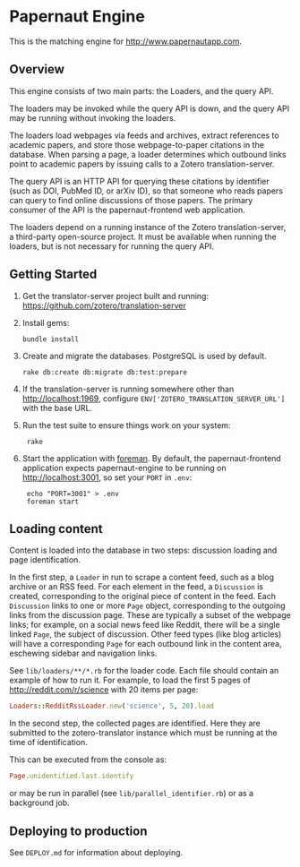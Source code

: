 Papernaut Engine
================

This is the matching engine for <http://www.papernautapp.com>.

Overview
--------

This engine consists of two main parts: the Loaders, and the query API.

The loaders may be invoked while the query API is down, and the query API may
be running without invoking the loaders.

The loaders load webpages via feeds and archives, extract references to
academic papers, and store those webpage-to-paper citations in the database.
When parsing a page, a loader determines which outbound links point to academic
papers by issuing calls to a Zotero translation-server.

The query API is an HTTP API for querying these citations by identifier (such
as DOI, PubMed ID, or arXiv ID), so that someone who reads papers can query to
find online discussions of those papers.  The primary consumer of the API is
the papernaut-frontend web application.

The loaders depend on a running instance of the Zotero translation-server, a
third-party open-source project.  It must be available when running the
loaders, but is not necessary for running the query API.

Getting Started
---------------

1.  Get the translator-server project built and running: <https://github.com/zotero/translation-server>

2.  Install gems:

        bundle install

3.  Create and migrate the databases.  PostgreSQL is used by default.

        rake db:create db:migrate db:test:prepare

4.  If the translation-server is running somewhere other than
    <http://localhost:1969>, configure `ENV['ZOTERO_TRANSLATION_SERVER_URL']`
    with the base URL.

5. Run the test suite to ensure things work on your system:

        rake

6. Start the application with [foreman](https://rubygems.org/gems/foreman).
   By default, the papernaut-frontend application expects papernaut-engine
   to be running on <http://localhost:3001>, so set your `PORT` in `.env`:

        echo "PORT=3001" > .env
        foreman start


Loading content
---------------

Content is loaded into the database in two steps: discussion loading and page
identification.

In the first step, a `Loader` in run to scrape a content feed, such as a blog
archive or an RSS feed.  For each element in the feed, a `Discussion` is
created, corresponding to the original piece of content in the feed.  Each
`Discussion` links to one or more `Page` object, corresponding to the outgoing
links from the discussion page.  These are typically a subset of the webpage
links; for example, on a social news feed like Reddit, there will be a single
linked `Page`, the subject of discussion.  Other feed types (like blog
articles) will have a corresponding `Page` for each outbound link in the
content area, eschewing sidebar and navigation links.

See `lib/loaders/**/*.rb` for the loader code.  Each file should contain
an example of how to run it.  For example, to load the first 5 pages
of <http://reddit.com/r/science> with 20 items per page:

```ruby
Loaders::RedditRssLoader.new('science', 5, 20).load
```

In the second step, the collected pages are identified.  Here they are
submitted to the zotero-translator instance which must be running at the time
of identification.

This can be executed from the console as:

```ruby
Page.unidentified.last.identify
```

or may be run in parallel (see `lib/parallel_identifier.rb`) or as a background
job.

Deploying to production
-----------------------

See `DEPLOY.md` for information about deploying.
